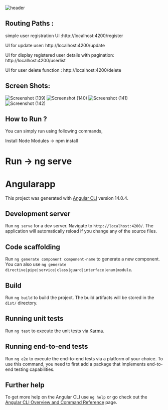 ![header](https://capsule-render.vercel.app/api?type=wave&color=gradient&height=280&section=header&text=Basic%20Angular%20%20Material&fontSize=40&render&animation=fadeIn&fontAlignY=35)

## Routing Paths :

 simple user registration UI :http://localhost:4200/register
 
 UI for update user: http://localhost:4200/update
 
 UI for display registered user details with pagination: http://localhost:4200/userlist
 
 UI for user delete function : http://localhost:4200/delete

## Screen Shots:
![Screenshot (139)](https://user-images.githubusercontent.com/83303587/177044749-030750f6-a67d-4139-971b-62e172e8822b.png)
![Screenshot (140)](https://user-images.githubusercontent.com/83303587/177044814-cebea7bc-9160-492d-b398-294d17f71475.png)
![Screenshot (141)](https://user-images.githubusercontent.com/83303587/177044902-ff92845a-303e-4459-b981-257a99129ccc.png)
![Screenshot (142)](https://user-images.githubusercontent.com/83303587/177044943-6a7dbdc9-1a29-4fc0-8222-1190fa9abc43.png)

## How to Run ?
You can simply run using following commands,

Install Node Modules -> npm install

Run -> ng serve
============================================================================================

# Angularapp

This project was generated with [Angular CLI](https://github.com/angular/angular-cli) version 14.0.4.

## Development server

Run `ng serve` for a dev server. Navigate to `http://localhost:4200/`. The application will automatically reload if you change any of the source files.

## Code scaffolding

Run `ng generate component component-name` to generate a new component. You can also use `ng generate directive|pipe|service|class|guard|interface|enum|module`.

## Build

Run `ng build` to build the project. The build artifacts will be stored in the `dist/` directory.

## Running unit tests

Run `ng test` to execute the unit tests via [Karma](https://karma-runner.github.io).

## Running end-to-end tests

Run `ng e2e` to execute the end-to-end tests via a platform of your choice. To use this command, you need to first add a package that implements end-to-end testing capabilities.

## Further help

To get more help on the Angular CLI use `ng help` or go check out the [Angular CLI Overview and Command Reference](https://angular.io/cli) page.
